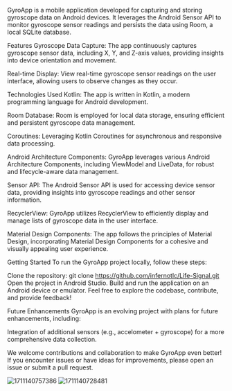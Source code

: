 GyroApp is a mobile application developed for capturing and storing gyroscope data on Android devices. It leverages the Android Sensor API to monitor gyroscope sensor readings and persists the data using Room, a local SQLite database.

Features
Gyroscope Data Capture: The app continuously captures gyroscope sensor data, including X, Y, and Z-axis values, providing insights into device orientation and movement.

Real-time Display: View real-time gyroscope sensor readings on the user interface, allowing users to observe changes as they occur.

Technologies Used
Kotlin: The app is written in Kotlin, a modern programming language for Android development.

Room Database: Room is employed for local data storage, ensuring efficient and persistent gyroscope data management.

Coroutines: Leveraging Kotlin Coroutines for asynchronous and responsive data processing.

Android Architecture Components: GyroApp leverages various Android Architecture Components, including ViewModel and LiveData, for robust and lifecycle-aware data management.

Sensor API: The Android Sensor API is used for accessing device sensor data, providing insights into gyroscope readings and other sensor information.

RecyclerView: GyroApp utilizes RecyclerView to efficiently display and manage lists of gyroscope data in the user interface.

Material Design Components: The app follows the principles of Material Design, incorporating Material Design Components for a cohesive and visually appealing user experience.


Getting Started
To run the GyroApp project locally, follow these steps:

Clone the repository: git clone https://github.com/infernotlc/Life-Signal.git
Open the project in Android Studio.
Build and run the application on an Android device or emulator.
Feel free to explore the codebase, contribute, and provide feedback!

Future Enhancements
GyroApp is an evolving project with plans for future enhancements, including:

Integration of additional sensors (e.g., accelometer + gyroscope) for a more comprehensive data collection.

We welcome contributions and collaboration to make GyroApp even better! If you encounter issues or have ideas for improvements, please open an issue or submit a pull request.

![1711140757386](https://github.com/infernotlc/Life-Signal/assets/70065773/7d5cb5ab-ef9b-439b-a92a-1968242f7a57)
![1711140728481](https://github.com/infernotlc/Life-Signal/assets/70065773/c0de78e2-0cd1-4a67-a8e0-1e7ae4039797)

